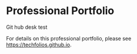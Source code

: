 # Professional Portfolio

Git hub desk test


For details on this professional portfolio, please see https://techfolios.github.io.
